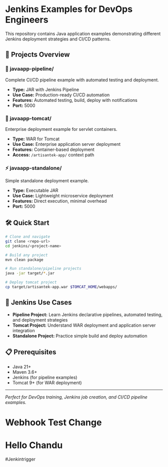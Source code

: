 # Jenkins Examples for DevOps Engineers

This repository contains Java application examples demonstrating different Jenkins deployment strategies and CI/CD patterns.

## 📁 Projects Overview

### 🚀 **javaapp-pipeline/**
Complete CI/CD pipeline example with automated testing and deployment.
- **Type:** JAR with Jenkins Pipeline
- **Use Case:** Production-ready CI/CD automation
- **Features:** Automated testing, build, deploy with notifications
- **Port:** 5000

### 🏢 **javaapp-tomcat/**
Enterprise deployment example for servlet containers.
- **Type:** WAR for Tomcat
- **Use Case:** Enterprise application server deployment
- **Features:** Container-based deployment
- **Access:** `/artisantek-app/` context path

### ⚡ **javaapp-standalone/**
Simple standalone deployment example.
- **Type:** Executable JAR
- **Use Case:** Lightweight microservice deployment
- **Features:** Direct execution, minimal overhead
- **Port:** 5000

## 🛠️ Quick Start

```bash
# Clone and navigate
git clone <repo-url>
cd jenkins/<project-name>

# Build any project
mvn clean package

# Run standalone/pipeline projects
java -jar target/*.jar

# Deploy tomcat project
cp target/artisantek-app.war $TOMCAT_HOME/webapps/
```

## 🎯 Jenkins Use Cases

- **Pipeline Project:** Learn Jenkins declarative pipelines, automated testing, and deployment strategies
- **Tomcat Project:** Understand WAR deployment and application server integration
- **Standalone Project:** Practice simple build and deploy automation

## 📋 Prerequisites

- Java 21+
- Maven 3.6+
- Jenkins (for pipeline examples)
- Tomcat 9+ (for WAR deployment)

---
*Perfect for DevOps training, Jenkins job creation, and CI/CD pipeline examples.*

# Webhook Test Change
# Hello Chandu
#Jenkintrigger
